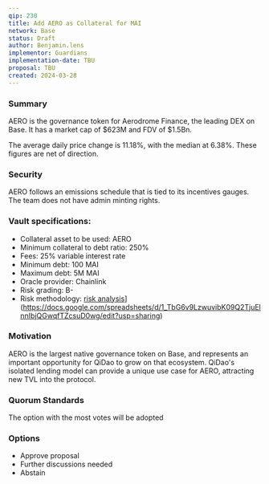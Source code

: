 ```yaml
---
qip: 230
title: Add AERO as Collateral for MAI
network: Base
status: Draft
author: Benjamin.lens
implementor: Guardians
implementation-date: TBU
proposal: TBU
created: 2024-03-28
---
```


### Summary

AERO is the governance token for Aerodrome Finance, the leading DEX on Base. It has a market cap of $623M and FDV of $1.5Bn.

The average daily price change is 11.18%, with the median at 6.38%. These figures are net of direction.

### Security

AERO follows an emissions schedule that is tied to its incentives gauges. The team does not have admin minting rights.

### Vault specifications:

* Collateral asset to be used: AERO
* Minimum collateral to debt ratio: 250%
* Fees: 25% variable interest rate
* Minimum debt: 100 MAI
* Maximum debt: 5M MAI
* Oracle provider: Chainlink
* Risk grading: B-
* Risk methodology: [risk analysis](https://docs.google.com/spreadsheets/d/1uvRFiN5FNr4OUKdsueFbnrQhx1lMdf1FfXRw1tnIXJE/edit?usp=sharing)](https://docs.google.com/spreadsheets/d/1_TbG6v9LzwuvibK09Q2TjuElnnIbjQGwqfTZcsuD0wg/edit?usp=sharing)

### Motivation

AERO is the largest native governance token on Base, and represents an important opportunity for QiDao to grow on that ecosystem. QiDao's isolated lending model can provide a unique use case for AERO, attracting new TVL into the protocol.

### Quorum Standards

The option with the most votes will be adopted

### Options

* Approve proposal
* Further discussions needed
* Abstain
